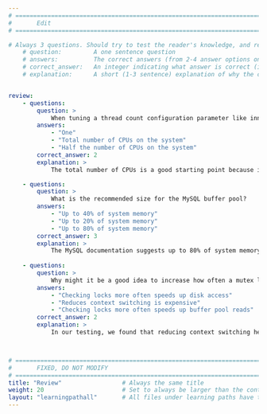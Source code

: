 ```yaml
---
# ================================================================================
#       Edit
# ================================================================================

# Always 3 questions. Should try to test the reader's knowledge, and reinforce the key points you want them to remember.
    # question:         A one sentence question
    # answers:          The correct answers (from 2-4 answer options only). Should be surrounded by quotes.
    # correct_answer:   An integer indicating what answer is correct (index starts from 0)
    # explanation:      A short (1-3 sentence) explanation of why the correct answer is correct. Can add aditional context if desired


review:
    - questions:
        question: >
            When tuning a thread count configuration parameter like innodb_read_io_threads or innodb_write_io_threads. What can often be a good starting value?
        answers:
            - "One"
            - "Total number of CPUs on the system"
            - "Half the number of CPUs on the system"
        correct_answer: 2                     
        explanation: >
            The total number of CPUs is a good starting point because it can ensure we are using all compute resources on the system. That said, it's important to understand the parameter and to also try some experimentation with the parameter. It is also possible that a much smaller number than that total number of CPUs on the system is optimal.

    - questions:
        question: >
            What is the recommended size for the MySQL buffer pool?
        answers:
            - "Up to 40% of system memory"
            - "Up to 20% of system memory"
            - "Up to 80% of system memory"
        correct_answer: 3
        explanation: >
            The MySQL documentation suggests up to 80% of system memory. Our own testing also agrees with this suggestion. That said, depending on the use case, it's also possible that a much smaller percentage performs just as well as 80%.
               
    - questions:
        question: >
            Why might it be a good idea to increase how often a mutex lock is checked before the running thread yields?
        answers:
            - "Checking locks more often speeds up disk access"
            - "Reduces context switching is expensive"
            - "Checking locks more often speeds up buffer pool reads"
        correct_answer: 2
        explanation: >
            In our testing, we found that reducing context switching helps performance. Hence, spending a bit longer in checking locks before yielding by increasing innodb_sync_spin_loops gave us performance gains. Note, we suggest that readers try experimenting with this parameter to determine if it will benefit their use case.



# ================================================================================
#       FIXED, DO NOT MODIFY
# ================================================================================
title: "Review"                 # Always the same title
weight: 20                      # Set to always be larger than the content in this path
layout: "learningpathall"       # All files under learning paths have this same wrapper
---
```

